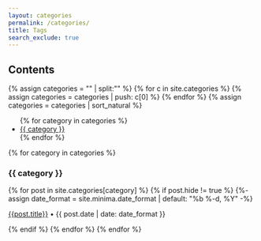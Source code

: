 ```yaml
---
layout: categories
permalink: /categories/
title: Tags
search_exclude: true
---
```


<h2>Contents</h2>

{% assign categories = "" | split:"" %}
{% for c in site.categories %}
{% assign categories = categories | push: c[0] %}
{% endfor %}
{% assign categories = categories | sort_natural %}

<ul>
{% for category in categories %}
<li><a href="#{{ category }}">{{ category }}</a></li>
{% endfor %}
</ul>

{% for category in categories %}
<h3 id ="{{ category }}"><i class="fas fa-tags category-tags-icon"></i> {{ category }}</h3>
<a name="{{ category | slugize }}"></a>
{% for post in site.categories[category] %}
{% if post.hide != true %}
{%- assign date_format = site.minima.date_format | default: "%b %-d, %Y" -%}
<article class="archive-item">
<p class="post-meta post-meta-title"><a class="page-meta" href="{{ site.baseurl }}{{ post.url }}">{{post.title}}</a>  • {{ post.date | date: date_format }}</p>
</article>
{% endif %}
{% endfor %}
{% endfor %}